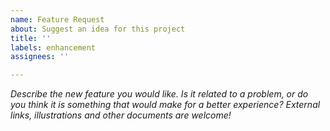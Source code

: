 ```yaml
---
name: Feature Request
about: Suggest an idea for this project
title: ''
labels: enhancement
assignees: ''

---
```


*Describe the new feature you would like. Is it related to a problem, or do you think it is something that would make for a better experience? External links, illustrations and other documents are welcome!*
